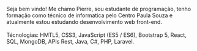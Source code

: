 Seja bem vindo! Me chamo Pierre, sou estudante de programação, tenho formação como técnico de informatica pelo Centro Paula Souza e atualmente estou estudando desenvolvimento web front-end.
<br/>
<br/>
Técnologias: HMTL5, CSS3, JavaScript (ES5 / ES6), Bootstrap 5, React, SQL, MongoDB, APIs Rest, Java, C#, PHP, Laravel.

<!---
pierreaquinodev/pierreaquinodev is a ✨ special ✨ repository because its `README.md` (this file) appears on your GitHub profile.
You can click the Preview link to take a look at your changes.
--->
